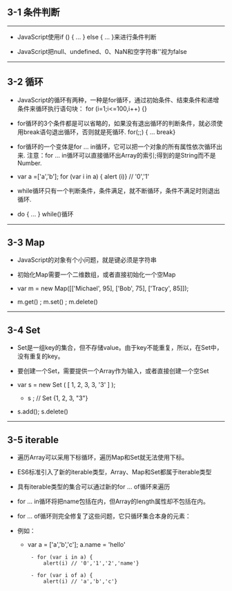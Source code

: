 ## 3-1 **条件判断**
---

- JavaScript使用if () { ... } else { ... }来进行条件判断

- JavaScript把null、undefined、0、NaN和空字符串''视为false


---
## 3-2 **循环**

- JavaScript的循环有两种，一种是for循环，通过初始条件、结束条件和递增条件来循环执行语句块： for (i=1;i<=100,i++) {}

- for循环的3个条件都是可以省略的，如果没有退出循环的判断条件，就必须使用break语句退出循环，否则就是死循环. for(;;) { ... break}

- for循环的一个变体是for ... in循环，它可以把一个对象的所有属性依次循环出来. 注意：for ... in循环可以直接循环出Array的索引;得到的是String而不是Number. 

- var a =['a','b']; for (var i in a) { alert (i)}  // '0','1'

- while循环只有一个判断条件，条件满足，就不断循环，条件不满足时则退出循环.

- do { ... } while()循环

---
## 3-3 **Map**

- JavaScript的对象有个小问题，就是键必须是字符串

- 初始化Map需要一个二维数组，或者直接初始化一个空Map

- var m = new Map([['Michael', 95], ['Bob', 75], ['Tracy', 85]]);

- m.get() ; m.set() ; m.delete()

---
## 3-4 **Set**

- Set是一组key的集合，但不存储value。由于key不能重复，所以，在Set中，没有重复的key。

- 要创建一个Set，需要提供一个Array作为输入，或者直接创建一个空Set

- var s = new Set ( [ 1, 2, 3, 3, '3' ] );
   
   - s ; // Set {1, 2, 3, "3"}

- s.add(); s.delete()

---

## 3-5 **iterable**

- 遍历Array可以采用下标循环，遍历Map和Set就无法使用下标。

- ES6标准引入了新的iterable类型，Array、Map和Set都属于iterable类型

- 具有iterable类型的集合可以通过新的for ... of循环来遍历

- for ... in循环将把name包括在内，但Array的length属性却不包括在内。

- for ... of循环则完全修复了这些问题，它只循环集合本身的元素：

- 例如：

    -  var a = ['a','b','c']; a.name = 'hello'

            - for (var i in a) {
                alert(i) // '0','1','2','name'}

            - for (var i of a) {
                alert(i) // 'a','b','c'}

